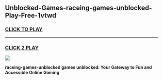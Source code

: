 
## Unblocked-Games-raceing-games-unblocked-Play-Free-1vtwd
<h3>
<a href="https://premium76.site?title=raceing-games-unblocked&ref=17A">CLICK TO PLAY</a></h3>
<hr>

<h3>
<a href="https://premium76.site?title=raceing-games-unblocked&ref=17A">CLICK 2 PLAY</a>
  
</h3>

<a href="https://premium76.site?title=raceing-games-unblocked&ref=17A"><img src="https://clearcache.store/games.png"></a>


**raceing-games-unblocked games unblocked: Your Gateway to Fun and Accessible Online Gaming**
